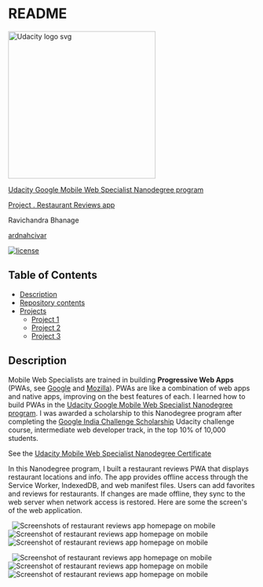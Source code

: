 # README

<a href="https://www.udacity.com/">
  <img src="https://s3-us-west-1.amazonaws.com/udacity-content/rebrand/svg/logo.min.svg" width="300" alt="Udacity logo svg">
</a>

[Udacity Google Mobile Web Specialist Nanodegree program](https://www.udacity.com/course/mobile-web-specialist-nanodegree--nd024)

[Project . Restaurant Reviews app](https://github.com/ardnahcivar/mws-restaurant-reviews)

Ravichandra Bhanage

[ardnahcivar](https://github.com/ardnahcivar)

[![license](https://img.shields.io/badge/license-MIT-blue.svg?longCache=true&style=for-the-badge)](https://choosealicense.com/)

## Table of Contents <!-- omit in toc -->

- [Description](#description)
- [Repository contents](#repository-contents)
- [Projects](#projects)
  - [Project 1](#project-1)
  - [Project 2](#project-2)
  - [Project 3](#project-3)

## Description

Mobile Web Specialists are trained in building **Progressive Web Apps** (PWAs, see [Google](https://developers.google.com/web/progressive-web-apps/) and [Mozilla](https://developer.mozilla.org/en-US/docs/Web/Apps/Progressive)). PWAs are like a combination of web apps and native apps, improving on the best features of each. I learned how to build PWAs in the [Udacity Google Mobile Web Specialist Nanodegree program](https://www.udacity.com/course/mobile-web-specialist-nanodegree--nd024).
I was awarded a scholarship to this Nanodegree program after completing the [Google India Challenge Scholarship](https://in.udacity.com/google-india-scholarships) Udacity challenge course, intermediate web developer track, in the top 10% of 10,000 students. 

See the [Udacity Mobile Web Specialist Nanodegree Certificate](https://confirm.udacity.com/HXHQJZFU)

In this Nanodegree program, I built a restaurant reviews PWA that displays restaurant locations and info. The app provides offline access through the Service Worker, IndexedDB, and web manifest files. Users can add favorites and reviews for restaurants. If changes are made offline, they sync to the web server when network access is restored.
 Here are some the screen's of the web application.

&nbsp;&nbsp;![Screenshots of restaurant reviews app homepage on mobile](info/img/initial.png)&nbsp;&nbsp;&nbsp;&nbsp;&nbsp;&nbsp;
![Screenshot of restaurant reviews app homepage on mobile](info/img/second.png)&nbsp;&nbsp;&nbsp;&nbsp;&nbsp;&nbsp;
![Screenshot of restaurant reviews app homepage on mobile](info/img/onclick-first.png)&nbsp;&nbsp;&nbsp;&nbsp;&nbsp;&nbsp;

&nbsp;&nbsp;![Screenshot of restaurant reviews app homepage on mobile](info/img/onclick-second.png)&nbsp;&nbsp;&nbsp;&nbsp;&nbsp;&nbsp;
![Screenshot of restaurant reviews app homepage on mobile](info/img/onclick-third.png)&nbsp;&nbsp;&nbsp;&nbsp;&nbsp;&nbsp;
![Screenshot of restaurant reviews app homepage on mobile](info/img/onclick-fourth.png)&nbsp;&nbsp;&nbsp;&nbsp;&nbsp;&nbsp;
